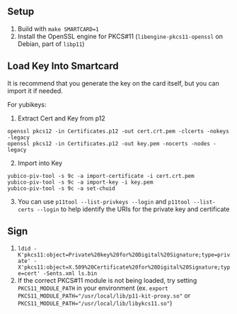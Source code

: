 ## Setup
1. Build with `make SMARTCARD=1`
2. Install the OpenSSL engine for PKCS#11 (`libengine-pkcs11-openssl` on Debian, part of `libp11`)

## Load Key Into Smartcard
It is recommend that you generate the key on the card itself, but you can import it if needed.

For yubikeys:
1. Extract Cert and Key from p12
```
openssl pkcs12 -in Certificates.p12 -out cert.crt.pem -clcerts -nokeys -legacy
openssl pkcs12 -in Certificates.p12 -out key.pem -nocerts -nodes -legacy
```
2. Import into Key
```
yubico-piv-tool -s 9c -a import-certificate -i cert.crt.pem
yubico-piv-tool -s 9c -a import-key -i key.pem
yubico-piv-tool -s 9c -a set-chuid
```
3. You can use `p11tool --list-privkeys --login` and `p11tool --list-certs --login` to help identify the URIs for the private key and certificate

## Sign
1. `ldid -K'pkcs11:object=Private%20key%20for%20Digital%20Signature;type=private' -X'pkcs11:object=X.509%20Certificate%20for%20Digital%20Signature;type=cert' -Sents.xml ls.bin`
2. If the correct PKCS#11 module is not being loaded, try setting `PKCS11_MODULE_PATH` in your environment (ex. `export PKCS11_MODULE_PATH="/usr/local/lib/p11-kit-proxy.so"` or `PKCS11_MODULE_PATH="/usr/local/lib/libykcs11.so"`)
